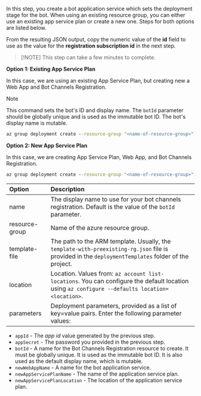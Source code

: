 In this step, you create a bot application service which sets the deployment stage for the bot. When using an existing resource group, you can either use an existing app service plan or create a new one. Steps for both options are listed below.

From the resulting JSON output, copy the numeric value of the **id** field to use as the value for the **registration subscription id** in the next step.

> [!NOTE] This step can take a few minutes to complete.

**Option 1: Existing App Service Plan**

In this case, we are using an existing App Service Plan, but creating new a Web App and Bot Channels Registration.

> [!NOTE]
> This command sets the bot's ID and display name. The `botId` parameter should be globally unique and is used as the immutable bot ID. The bot's display name is mutable.

```cmd
az group deployment create --resource-group "<name-of-resource-group>" --template-file "template-with-preexisting-rg.json" --parameters appId="<app-id-from-previous-step>" appSecret="<password-from-previous-step>" botId="<id or bot-app-service-name>" newWebAppName="<bot-app-service-name>" existingAppServicePlan="<name-of-app-service-plan>" appServicePlanLocation="<region-location-name>" --name "<bot-app-service-name>"
```

**Option 2: New App Service Plan**

In this case, we are creating App Service Plan, Web App, and Bot Channels Registration.

```cmd
az group deployment create --resource-group "<name-of-resource-group>" --template-file "template-with-preexisting-rg.json" --parameters appId="<app-id-from-previous-step>" appSecret="<password-from-previous-step>" botId="<id or bot-app-service-name>" newWebAppName="<bot-app-service-name>" newAppServicePlanName="<name-of-app-service-plan>" appServicePlanLocation="<region-location-name>" --name "<bot-app-service-name>"
```

| Option   | Description |
|:---------|:------------|
| name | The display name to use for your bot channels registration. Default is the value of the `botId` parameter.|
| resource-group | Name of the azure resource group. |
| template-file | The path to the ARM template. Usually, the  `template-with-preexisting-rg.json` file is provided in the `deploymentTemplates` folder of the project. |
| location |Location. Values from: `az account list-locations`. You can configure the default location using `az configure --defaults location=<location>`. |
| parameters | Deployment parameters, provided as a list of key=value pairs. Enter the following parameter values:

- `appId` - The *app id* value generated by the previous step.
- `appSecret` - The password you provided in the previous step.
- `botId` - A name for the  Bot Channels Registration resource to create. It must be globally unique. It is used as the immutable bot ID. It is also used as the default display name, which is mutable.
- `newWebAppName` - A name for the bot application service.
- `newAppServicePlanName` - The name of the application service plan.
- `newAppServicePlanLocation` - The location of the application service plan.